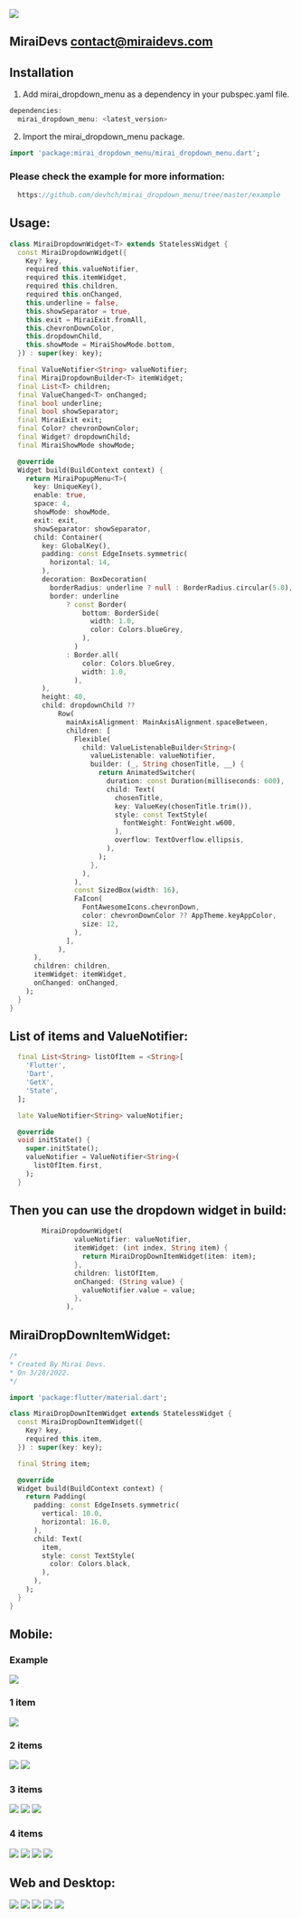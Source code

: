 <!-- 
This README describes the package. If you publish this package to pub.dev,
this README's contents appear on the landing page for your package.

For information about how to write a good package README, see the guide for
[writing package pages](https://dart.dev/guides/libraries/writing-package-pages). 

For general information about developing packages, see the Dart guide for
[creating packages](https://dart.dev/guides/libraries/create-library-packages)
and the Flutter guide for
[developing packages and plugins](https://flutter.dev/developing-packages). 
-->

![](./screenshots/mirai_logo.png)
## MiraiDevs <contact@miraidevs.com>

<!-- 
TODO: Put a short description of the package here that helps potential users
know whether this package might be useful for them.

## Features

TODO: List what your package can do. Maybe include images, gifs, or videos.

## Getting started

TODO: List prerequisites and provide or point to information on how to
start using the package.



TODO: Include short and useful examples for package users. Add longer examples
to `/example` folder. 
-->

## Installation 
1. Add mirai_dropdown_menu as a dependency in your pubspec.yaml file.

```dart
dependencies:
  mirai_dropdown_menu: <latest_version>
```

2. Import the mirai_dropdown_menu package.
 
```dart
import 'package:mirai_dropdown_menu/mirai_dropdown_menu.dart';
```

### Please check the example for more information:
```dart
  https://github.com/devhch/mirai_dropdown_menu/tree/master/example
```

## Usage:

```dart
class MiraiDropdownWidget<T> extends StatelessWidget {
  const MiraiDropdownWidget({
    Key? key,
    required this.valueNotifier,
    required this.itemWidget,
    required this.children,
    required this.onChanged,
    this.underline = false,
    this.showSeparator = true,
    this.exit = MiraiExit.fromAll,
    this.chevronDownColor,
    this.dropdownChild,
    this.showMode = MiraiShowMode.bottom,
  }) : super(key: key);

  final ValueNotifier<String> valueNotifier;
  final MiraiDropdownBuilder<T> itemWidget;
  final List<T> children;
  final ValueChanged<T> onChanged;
  final bool underline;
  final bool showSeparator;
  final MiraiExit exit;
  final Color? chevronDownColor;
  final Widget? dropdownChild;
  final MiraiShowMode showMode;

  @override
  Widget build(BuildContext context) {
    return MiraiPopupMenu<T>(
      key: UniqueKey(),
      enable: true,
      space: 4,
      showMode: showMode,
      exit: exit,
      showSeparator: showSeparator,
      child: Container(
        key: GlobalKey(),
        padding: const EdgeInsets.symmetric(
          horizontal: 14,
        ),
        decoration: BoxDecoration(
          borderRadius: underline ? null : BorderRadius.circular(5.0),
          border: underline
              ? const Border(
                  bottom: BorderSide(
                    width: 1.0,
                    color: Colors.blueGrey,
                  ),
                )
              : Border.all(
                  color: Colors.blueGrey,
                  width: 1.0,
                ),
        ),
        height: 40,
        child: dropdownChild ??
            Row(
              mainAxisAlignment: MainAxisAlignment.spaceBetween,
              children: [
                Flexible(
                  child: ValueListenableBuilder<String>(
                    valueListenable: valueNotifier,
                    builder: (_, String chosenTitle, __) {
                      return AnimatedSwitcher(
                        duration: const Duration(milliseconds: 600),
                        child: Text(
                          chosenTitle,
                          key: ValueKey(chosenTitle.trim()),
                          style: const TextStyle(
                            fontWeight: FontWeight.w600,
                          ),
                          overflow: TextOverflow.ellipsis,
                        ),
                      );
                    },
                  ),
                ),
                const SizedBox(width: 16),
                FaIcon(
                  FontAwesomeIcons.chevronDown,
                  color: chevronDownColor ?? AppTheme.keyAppColor,
                  size: 12,
                ),
              ],
            ),
      ),
      children: children,
      itemWidget: itemWidget,
      onChanged: onChanged,
    );
  }
}
```

## List of items and ValueNotifier:
```dart
  final List<String> listOfItem = <String>[
    'Flutter',
    'Dart',
    'GetX',
    'State',
  ];

  late ValueNotifier<String> valueNotifier;

  @override
  void initState() {
    super.initState();
    valueNotifier = ValueNotifier<String>(
      listOfItem.first,
    );
  }
```

## Then you can use the dropdown widget in build:
```dart
        MiraiDropdownWidget(
                valueNotifier: valueNotifier,
                itemWidget: (int index, String item) {
                  return MiraiDropDownItemWidget(item: item);
                },
                children: listOfItem,
                onChanged: (String value) {
                  valueNotifier.value = value;
                },
              ),
```

## MiraiDropDownItemWidget:
```dart
/*
* Created By Mirai Devs.
* On 3/28/2022.
*/

import 'package:flutter/material.dart';

class MiraiDropDownItemWidget extends StatelessWidget {
  const MiraiDropDownItemWidget({
    Key? key,
    required this.item,
  }) : super(key: key);

  final String item;

  @override
  Widget build(BuildContext context) {
    return Padding(
      padding: const EdgeInsets.symmetric(
        vertical: 10.0,
        horizontal: 16.0,
      ),
      child: Text(
        item,
        style: const TextStyle(
          color: Colors.black,
        ),
      ),
    );
  }
}
```
<!-- 
## Additional information

TODO: Tell users more about the package: where to find more information, how to 
contribute to the package, how to file issues, what response they can expect 
from the package authors, and more.
-->

## Mobile:

### Example
![](./screenshots/00.png)

### 1 item
![](./screenshots/01.png)

### 2 items
![](./screenshots/02.png)
![](./screenshots/03.png)

### 3 items
![](./screenshots/04.png)
![](./screenshots/05.png)
![](./screenshots/06.png)

### 4 items
![](./screenshots/07.png)
![](./screenshots/08.png)
![](./screenshots/09.png)
![](./screenshots/10.png)

## Web and Desktop:
![](./screenshots/11_desktop.png)
![](./screenshots/12_desktop.png)
![](./screenshots/13_desktop.png)
![](./screenshots/14_desktop.png)
![](./screenshots/15_desktop.png)



